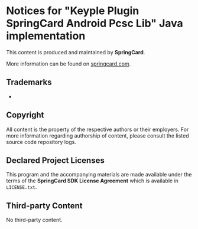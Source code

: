 # Notices for "Keyple Plugin SpringCard Android Pcsc Lib" Java implementation

This content is produced and maintained by **SpringCard**.

More information can be found on [springcard.com](http://www.springcard.com).

## Trademarks

* 

## Copyright

All content is the property of the respective authors or their employers. For
more information regarding authorship of content, please consult the listed
source code repository logs.

## Declared Project Licenses

This program and the accompanying materials are made available under the terms
of the **SpringCard SDK License Agreement** which is available in `LICENSE.txt`.
   
## Third-party Content

No third-party content.
